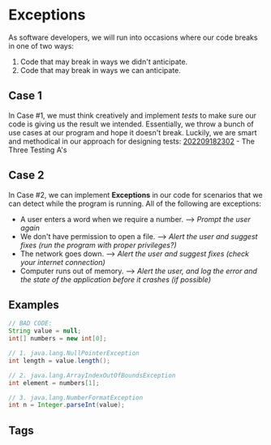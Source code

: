# Exceptions 

As software developers, we will run into occasions where our code breaks in one of two ways:  
1. Code that may break in ways we didn't anticipate.  
2. Code that may break in ways we can anticipate.  

## Case 1
In Case #1, we must think creatively and implement *tests* to make sure our code is giving us the result we intended. Essentially, we throw a bunch of use cases at our program and hope it doesn't break. Luckily, we are smart and methodical in our approach for designing tests: [202209182302](../202209182302) - The Three Testing A's  

## Case 2
In Case #2, we can implement **Exceptions** in our code for scenarios that we can detect while the program is running. All of the following are exceptions:   
* A user enters a word when we require a number. --> *Prompt the user again* 
* We don't have permission to open a file. --> *Alert the user and suggest fixes (run the program with proper privileges?)*  
* The network goes down. --> *Alert the user and suggest fixes (check your internet connection)*   
* Computer runs out of memory. --> *Alert the user, and log the error and the state of the application before it crashes (if possible)* 

## Examples
```java
// BAD CODE:
String value = null;
int[] numbers = new int[0];

// 1. java.lang.NullPointerException
int length = value.length();

// 2. java.lang.ArrayIndexOutOfBoundsException
int element = numbers[1];

// 3. java.lang.NumberFormatException
int n = Integer.parseInt(value);
```
## Tags
